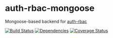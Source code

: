 # auth-rbac-mongoose

Mongoose-based backend for [auth-rbac](https://github.com/alex94puchades/auth-rbac.git)

[![Build Status](https://travis-ci.org/alex94puchades/auth-rbac-mongoose.svg?branch=master)](https://travis-ci.org/alex94puchades/auth-rbac-mongoose)
[![Dependencies](https://david-dm.org/alex94puchades/auth-rbac-mongoose.svg)](https://david-dm.org/alex94puchades/auth-rbac-mongoose)
[![Coverage Status](https://coveralls.io/repos/alex94puchades/auth-rbac-mongoose/badge.svg)](https://coveralls.io/r/alex94puchades/auth-rbac-mongoose)
